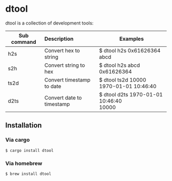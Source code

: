 # dtool

dtool is a collection of development tools:

| Sub command   | Description   | Examples | 
| ------------- | :------------- | ------------ |
| h2s  | Convert hex to string   | $ dtool h2s 0x61626364 <br> abcd  |
| s2h  | Convert string to hex   | $ dtool h2s abcd <br> 0x61626364 |
| ts2d  | Convert timestamp to date   | $ dtool ts2d 10000 <br> 1970-01-01 10:46:40 |
| d2ts  | Convert date to timestamp   | $ dtool d2ts 1970-01-01 10:46:40 <br> 10000 |

## Installation
### Via cargo
```
$ cargo install dtool
```

### Via homebrew
```
$ brew install dtool
```
